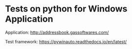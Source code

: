 # Tests on python for Windows Application


Application: http://addressbook.gassoftwares.com/

Test framework: https://pywinauto.readthedocs.io/en/latest/
